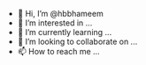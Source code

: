 - 👋 Hi, I’m @hbbhameem
- 👀 I’m interested in ...
- 🌱 I’m currently learning ...
- 💞️ I’m looking to collaborate on ...
- 📫 How to reach me ...

<!---
hbbhameem/hbbhameem is a ✨ special ✨ repository because its `README.md` (this file) appears on your GitHub profile.
You can click the Preview link to take a look at your changes.
--->
